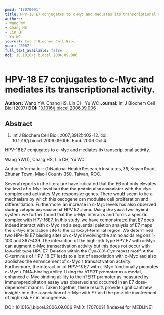 ```yaml
---
pmid: '17070091'
title: HPV-18 E7 conjugates to c-Myc and mediates its transcriptional activity.
authors:
- Wang YW
- Chang HS
- Lin CH
- Yu WC
journal: Int J Biochem Cell Biol
year: '2007'
full_text_available: false
doi: 10.1016/j.biocel.2006.09.006
---
```


# HPV-18 E7 conjugates to c-Myc and mediates its transcriptional activity.
**Authors:** Wang YW, Chang HS, Lin CH, Yu WC
**Journal:** Int J Biochem Cell Biol (2007)
**DOI:** [10.1016/j.biocel.2006.09.006](https://doi.org/10.1016/j.biocel.2006.09.006)

## Abstract

1. Int J Biochem Cell Biol. 2007;39(2):402-12. doi: 10.1016/j.biocel.2006.09.006.
 Epub 2006 Oct 4.

HPV-18 E7 conjugates to c-Myc and mediates its transcriptional activity.

Wang YW(1), Chang HS, Lin CH, Yu WC.

Author information:
(1)National Health Research Institutes, 35, Keyan Road, Zhunan Town, Miaoli 
County 350, Taiwan, ROC.

Several reports in the literature have indicated that the E6 not only elevates 
the level of c-Myc level but that the protein also associates with the Myc 
complex and activates Myc-responsive genes. There would seem to be a mechanism 
by which this oncogene can modulate cell proliferation and differentiation. 
Furthermore, an increase in c-Myc levels has also observed during ectopic 
expression of HPV E7 alone. Using the yeast two-hybrid system, we further found 
that the c-Myc interacts and forms a specific complex with HPV-16E7. In this 
study, we have demonstrated that E7 does indeed interact with c-Myc and a 
sequential deletion analysis of E7 maps the c-Myc interaction site to the 
carboxyl-terminal region. We determined two HPV-18 E7 binding sites on c-Myc 
involving the amino acids regions 1-100 and 367-439. The interaction of the 
high-risk type HPV E7 with c-Myc can augment c-Myc transactivation activity but 
this does not occur with low-risk type HPV E7. Deletion within the Cys-X-X-Cys 
repeat motif at the C-terminus of HPV-18 E7 leads to a lost of association with 
c-Myc and also abolishes the enhancement of c-Myc's transactivation activity. 
Furthermore, the interaction of HPV-18 E7 with c-Myc functionally promotes 
c-Myc's DNA-binding ability. Using the hTERT promoter as a model, enhanced c-Myc 
binding ability to the hTERT promoter as measured by immunoprecipitation assay 
was observed and occurred in an E7 dose-dependent manner. Taken together, these 
results provide significant new insights into the association of c-Myc with E7 
and the possible involvement of high-risk E7 in oncogenesis.

DOI: 10.1016/j.biocel.2006.09.006
PMID: 17070091 [Indexed for MEDLINE]
